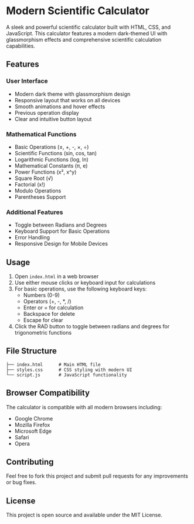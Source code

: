 # Modern Scientific Calculator

A sleek and powerful scientific calculator built with HTML, CSS, and JavaScript. This calculator features a modern dark-themed UI with glassmorphism effects and comprehensive scientific calculation capabilities.

## Features

### User Interface
- Modern dark theme with glassmorphism design
- Responsive layout that works on all devices
- Smooth animations and hover effects
- Previous operation display
- Clear and intuitive button layout

### Mathematical Functions
- Basic Operations (±, +, -, ×, ÷)
- Scientific Functions (sin, cos, tan)
- Logarithmic Functions (log, ln)
- Mathematical Constants (π, e)
- Power Functions (x², x^y)
- Square Root (√)
- Factorial (x!)
- Modulo Operations
- Parentheses Support

### Additional Features
- Toggle between Radians and Degrees
- Keyboard Support for Basic Operations
- Error Handling
- Responsive Design for Mobile Devices

## Usage

1. Open `index.html` in a web browser
2. Use either mouse clicks or keyboard input for calculations
3. For basic operations, use the following keyboard keys:
   - Numbers (0-9)
   - Operators (+, -, *, /)
   - Enter or = for calculation
   - Backspace for delete
   - Escape for clear
4. Click the RAD button to toggle between radians and degrees for trigonometric functions

## File Structure

```
├── index.html      # Main HTML file
├── styles.css      # CSS styling with modern UI
└── script.js       # JavaScript functionality
```

## Browser Compatibility

The calculator is compatible with all modern browsers including:
- Google Chrome
- Mozilla Firefox
- Microsoft Edge
- Safari
- Opera

## Contributing

Feel free to fork this project and submit pull requests for any improvements or bug fixes.

## License

This project is open source and available under the MIT License.
